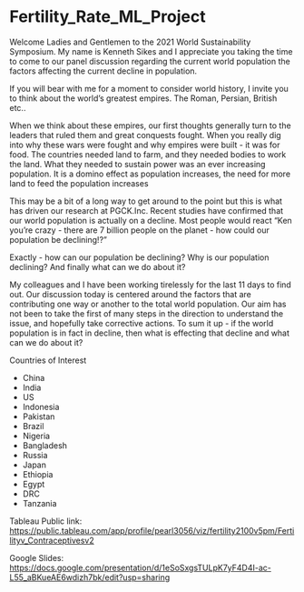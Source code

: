 # Fertility_Rate_ML_Project
Welcome Ladies and Gentlemen to the 2021 World Sustainability Symposium. My name is Kenneth Sikes and I appreciate you taking the time to come to our panel discussion regarding the current world population the factors affecting the current decline in population. 

If you will bear with me for a moment to consider world history, I invite you to think about the world’s greatest empires. The Roman, Persian, British etc.. 

When we think about these empires, our first thoughts generally turn to the leaders that ruled them and great conquests fought. When you really dig into why these wars were fought and why empires were built - it was for food. The countries needed land to farm, and they needed bodies to work the land. What they needed to sustain power was an ever increasing population. It is a domino effect as population increases, the need for more land to feed the population increases 

This may be a bit of a long way to get around to the point but this is what has driven our research at PGCK.Inc. Recent studies have confirmed that our world population is actually on a decline. Most people would react “Ken you’re crazy - there are 7 billion people on the planet - how could our population be declining!?”

Exactly - how can our population be declining? Why is our population declining? And finally what can we do about it?

My colleagues and I have been working tirelessly for the last 11 days to find out. Our discussion today is centered around the factors that are contributing one way or another to the total world population. Our aim has not been to take the first of many steps in the direction to understand the issue, and hopefully take corrective actions. To sum it up - if the world population is in fact in decline, then what is effecting that decline and what can we do about it?


Countries of Interest
* China
* India
* US
* Indonesia
* Pakistan
* Brazil
* Nigeria
* Bangladesh
* Russia
* Japan
* Ethiopia
* Egypt
* DRC
* Tanzania

Tableau Public link: https://public.tableau.com/app/profile/pearl3056/viz/fertility2100v5pm/Fertilityv_Contraceptivesv2

Google Slides: https://docs.google.com/presentation/d/1eSoSxgsTULpK7yF4D4I-ac-L55_aBKueAE6wdizh7bk/edit?usp=sharing

